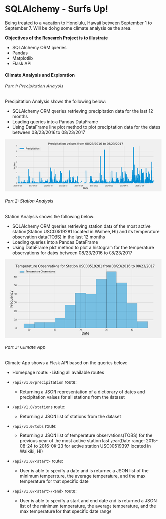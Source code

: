 # SQLAlchemy - Surfs Up!

Being treated to a vacation to Honolulu, Hawaii between September 1 to September 7. Will be doing some climate analysis on the area.

**Objectives of the Research Project is to illustrate**
- SQLAlchemy ORM queries
- Pandas
- Matplotlib
- Flask API

#### Climate Analysis and Exploration

###### Part 1: Precipitation Analysis
Precipitation Analysis shows the following below:
- SQLAlchemy ORM queries retrieving precipitation data for the last 12 months
- Loading queries into a Pandas DataFrame
- Using DataFrame line plot method to plot precipitation data for the dates between  08/23/2016 to 08/23/2017

![](https://github.com/diannejardinez/sql-alchemy-challenge/blob/master/Output_data/Precipitation_Analysis.png)

###### Part 2: Station Analysis
Station Analysis shows the following below:
- SQLAlchemy ORM queries retrieving station data of the most active station(Station USC00519281 located in Waihee, HI) and its temperature observation data(TOBS) in the last 12 months
- Loading queries into a Pandas DataFrame
- Using DataFrame plot method to plot a histogram for the temperature observations for dates between 08/23/2016 to 08/23/2017 

![](https://github.com/diannejardinez/sql-alchemy-challenge/blob/master/Output_data/Station_Analysis_USC00519281.png)


###### Part 3: Climate App
Climate App shows a Flask API based on the queries below:
- Homepage route:
	-Listing all available routes

- `/api/v1.0/precipitation` route:
	- Returning a JSON representation of a dictionary of dates and precipitation values for all stations from the dataset

- `/api/v1.0/stations` route:
	- Returning a JSON list of stations from the dataset

- `/api/v1.0/tobs` route:
	- Returning a JSON list of temperature observations(TOBS) for the previous year of the most active station last year(Date range: 2015-08-24 to 2016-08-23 for active station USC00519397 located in Waikiki, HI)
	
- `/api/v1.0/<start>` route:
	- User is able to specify a date and is returned a JSON list of the minimum temperature, the average temperature, and the max temperature for that specific date

- `/api/v1.0/<start>/<end>` route:
	- User is able to specify a start and end date and is returned a JSON list of the minimum temperature, the average temperature, and the max temperature for that specific date range

	